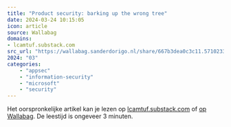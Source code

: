 ```yaml
---
title: "Product security: barking up the wrong tree"
date: 2024-03-24 10:15:05
icon: article
source: Wallabag
domains:
- lcamtuf.substack.com
src_url: "https://wallabag.sanderdorigo.nl/share/667b3dea0c3c11.57102334"
2024: "03"
categories:
    - "appsec"
    - "information-security"
    - "microsoft"
    - "security"
---
```

Het oorspronkelijke artikel kan je lezen op [lcamtuf.substack.com](https://lcamtuf.substack.com/p/product-security-barking-up-the-wrong) of [op Wallabag](https://wallabag.sanderdorigo.nl/share/667b3dea0c3c11.57102334). De leestijd is ongeveer 3 minuten.